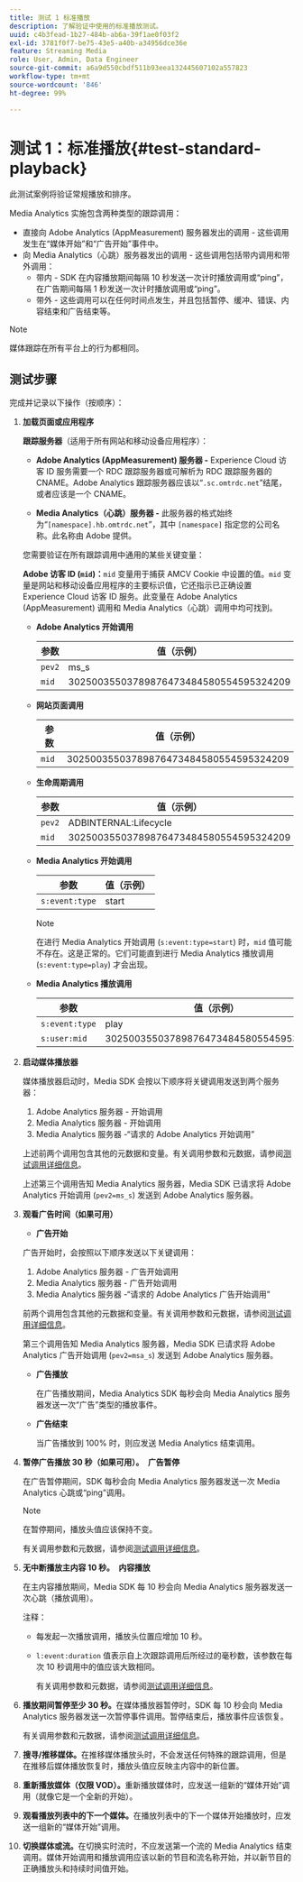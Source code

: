 ```yaml
---
title: 测试 1 标准播放
description: 了解验证中使用的标准播放测试。
uuid: c4b3fead-1b27-484b-ab6a-39f1ae0f03f2
exl-id: 3781f0f7-be75-43e5-a40b-a34956dce36e
feature: Streaming Media
role: User, Admin, Data Engineer
source-git-commit: a6a9d550cbdf511b93eea132445607102a557823
workflow-type: tm+mt
source-wordcount: '846'
ht-degree: 99%

---
```


# 测试 1：标准播放{#test-standard-playback}

此测试案例将验证常规播放和排序。

Media Analytics 实施包含两种类型的跟踪调用：
* 直接向 Adobe Analytics (AppMeasurement) 服务器发出的调用 - 这些调用发生在“媒体开始”和“广告开始”事件中。
* 向 Media Analytics（心跳）服务器发出的调用 - 这些调用包括带内调用和带外调用：
   * 带内 - SDK 在内容播放期间每隔 10 秒发送一次计时播放调用或“ping”，在广告期间每隔 1 秒发送一次计时播放调用或“ping”。
   * 带外 - 这些调用可以在任何时间点发生，并且包括暂停、缓冲、错误、内容结束和广告结束等。

>[!NOTE]
>媒体跟踪在所有平台上的行为都相同。

## 测试步骤

完成并记录以下操作（按顺序）：

1. **加载页面或应用程序**

   **跟踪服务器**（适用于所有网站和移动设备应用程序）：

   * **Adobe Analytics (AppMeasurement) 服务器 -** Experience Cloud 访客 ID 服务需要一个 RDC 跟踪服务器或可解析为 RDC 跟踪服务器的 CNAME。Adobe Analytics 跟踪服务器应该以“`.sc.omtrdc.net`”结尾，或者应该是一个 CNAME。

   * **Media Analytics（心跳）服务器 -** 此服务器的格式始终为“`[namespace].hb.omtrdc.net`”，其中 `[namespace]` 指定您的公司名称。此名称由 Adobe 提供。

   您需要验证在所有跟踪调用中通用的某些关键变量：

   **Adobe 访客 ID (`mid`)：**`mid` 变量用于捕获 AMCV Cookie 中设置的值。`mid` 变量是网站和移动设备应用程序的主要标识值，它还指示已正确设置 Experience Cloud 访客 ID 服务。此变量在 Adobe Analytics (AppMeasurement) 调用和 Media Analytics（心跳）调用中均可找到。

   * **Adobe Analytics 开始调用**

     | 参数 | 值（示例） |
     |---|---|
     | `pev2` | ms_s |
     | `mid` | 30250035503789876473484580554595324209 |

   * **网站页面调用**

     | 参数 | 值（示例） |
     |---|---|
     | `mid` | 30250035503789876473484580554595324209 |

   * **生命周期调用**

     | 参数 | 值（示例） |
     |---|---|
     | `pev2` | ADBINTERNAL:Lifecycle |
     | `mid` | 30250035503789876473484580554595324209 |

   * **Media Analytics 开始调用**

     | 参数 | 值（示例） |
     |---|---|
     | `s:event:type` | start |

     >[!NOTE]
     >
     >在进行 Media Analytics 开始调用 (`s:event:type=start`) 时，`mid` 值可能不存在。这是正常的。它们可能直到进行 Media Analytics 播放调用 (`s:event:type=play`) 才会出现。

   * **Media Analytics 播放调用**

     | 参数 | 值（示例） |
     |---|---|
     | `s:event:type` | play |
     | `s:user:mid` | 30250035503789876473484580554595324209 |

1. **启动媒体播放器**

   媒体播放器启动时，Media SDK 会按以下顺序将关键调用发送到两个服务器：

   1. Adobe Analytics 服务器 - 开始调用
   1. Media Analytics 服务器 - 开始调用
   1. Media Analytics 服务器 -“请求的 Adobe Analytics 开始调用”

   上述前两个调用包含其他的元数据和变量。有关调用参数和元数据，请参阅[测试调用详细信息](/help/legacy/validation/test-call-details.md#start-the-media-player)。

   上述第三个调用告知 Media Analytics 服务器，Media SDK 已请求将 Adobe Analytics 开始调用 (`pev2=ms_s`) 发送到 Adobe Analytics 服务器。

1. **观看广告时间（如果可用）**

   * **广告开始**

   广告开始时，会按照以下顺序发送以下关键调用：

   1. Adobe Analytics 服务器 - 广告开始调用
   1. Media Analytics 服务器 - 广告开始调用
   1. Media Analytics 服务器 -“请求的 Adobe Analytics 广告开始调用”

   前两个调用包含其他的元数据和变量。有关调用参数和元数据，请参阅[测试调用详细信息](/help/legacy/validation/test-call-details.md#view-ad-playback)。

   第三个调用告知 Media Analytics 服务器，Media SDK 已请求将 Adobe Analytics 广告开始调用 (`pev2=msa_s`) 发送到 Adobe Analytics 服务器。

   * **广告播放**

     在广告播放期间，Media Analytics SDK 每秒会向 Media Analytics 服务器发送一次“广告”类型的播放事件。

   * **广告结束**

     当广告播放到 100% 时，则应发送 Media Analytics 结束调用。

1. **暂停广告播放 30 秒（如果可用）。**  **广告暂停**

   在广告暂停期间，SDK 每秒会向 Media Analytics 服务器发送一次 Media Analytics 心跳或“ping”调用。

   >[!NOTE]
   >
   >在暂停期间，播放头值应该保持不变。

   有关调用参数和元数据，请参阅[测试调用详细信息](/help/legacy/validation/test-call-details.md#ma-ad-pause-call)。

1. **无中断播放主内容 10 秒。**  **内容播放**

   在主内容播放期间，Media SDK 每 10 秒会向 Media Analytics 服务器发送一次心跳（播放调用）。

   注释：

   * 每发起一次播放调用，播放头位置应增加 10 秒。
   * `l:event:duration` 值表示自上次跟踪调用后所经过的毫秒数，该参数在每次 10 秒调用中的值应该大致相同。

     有关调用参数和元数据，请参阅[测试调用详细信息](/help/legacy/validation/test-call-details.md#play-main-content)。

1. **播放期间暂停至少 30 秒。**&#x200B;在媒体播放器暂停时，SDK 每 10 秒会向 Media Analytics 服务器发送一次暂停事件调用。暂停结束后，播放事件应该恢复。

   有关调用参数和元数据，请参阅[测试调用详细信息](/help/legacy/validation/test-call-details.md#pause-main-content)。

1. **搜寻/推移媒体。**&#x200B;在推移媒体播放头时，不会发送任何特殊的跟踪调用，但是在推移后媒体播放恢复时，播放头值应反映主内容中的新位置。

1. **重新播放媒体（仅限 VOD）。**&#x200B;重新播放媒体时，应发送一组新的“媒体开始”调用（就像它是一个全新的开始）。

1. **观看播放列表中的下一个媒体。**&#x200B;在播放列表中的下一个媒体开始播放时，应发送一组新的“媒体开始”调用。

1. **切换媒体或流。**&#x200B;在切换实时流时，不应发送第一个流的 Media Analytics 结束调用。媒体开始调用和播放调用应该以新的节目和流名称开始，并以新节目的正确播放头和持续时间值开始。
